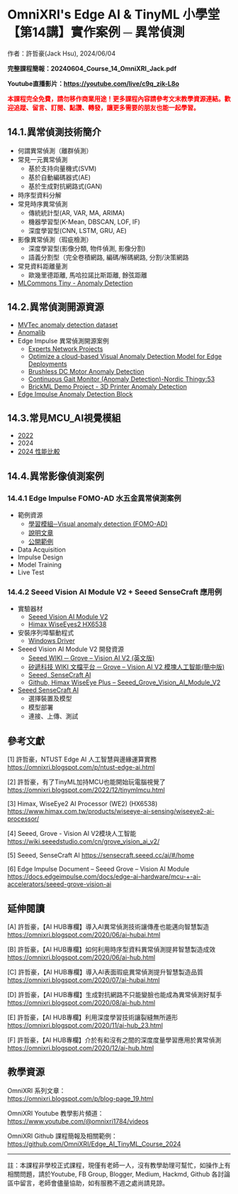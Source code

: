# OmniXRI's Edge AI & TinyML 小學堂 【第14講】實作案例 ─ 異常偵測
作者：許哲豪(Jack Hsu), 2024/06/04

**完整課程簡報：20240604_Course_14_OmniXRI_Jack.pdf**

**Youtube直播影片：https://youtube.com/live/c9q_zik-L8o**

**<font color="#f00">本課程完全免費，請勿移作商業用途！更多課程內容請參考文末教學資源連結。歡迎追蹤、留言、訂閱、點讚、轉發，讓更多需要的朋友也能一起學習。</font>**

## 14.1.異常偵測技術簡介
- 何謂異常偵測（離群偵測）
- 常見一元異常偵測 
    - 基於支持向量機式(SVM)
    - 基於自動編碼器式(AE)
    - 基於生成對抗網路式(GAN)
- 時序型資料分解
- 常見時序異常偵測 
    - 傳統統計型(AR, VAR, MA, ARIMA)
    - 機器學習型(K-Mean, DBSCAN, LOF, IF)
    - 深度學習型(CNN, LSTM, GRU, AE)
- 影像異常偵測（瑕疵檢測）
    - 深度學習型(影像分類, 物件偵測, 影像分割)
    - 語義分割型（完全卷積網路, 編碼/解碼網路, 分割/決策網路
- 常見資料距離量測
    - 歐幾里德距離, 馬哈拉諾比斯距離, 餘弦距離
- [MLCommons Tiny - Anomaly Detection](https://mlcommons.org/benchmarks/inference-tiny/)

## 14.2.異常偵測開源資源
- [MVTec anomaly detection dataset](https://www.mvtec.com/company/research/datasets/mvtec-ad/)
- [Anomalib](https://github.com/openvinotoolkit/anomalib)
- Edge Impulse 異常偵測開源案例
    - [Experts Network Projects](https://docs.edgeimpulse.com/experts)
    - [Optimize a cloud-based Visual Anomaly Detection Model for Edge Deployments](https://docs.edgeimpulse.com/experts/featured-machine-learning-projects/fomo-ad-in-aws)
    - [Brushless DC Motor Anomaly Detection](https://docs.edgeimpulse.com/experts/predictive-maintenance-and-fault-classification/brushless-dc-motor-anomaly-detection)
    - [Continuous Gait Monitor (Anomaly Detection)-Nordic Thingy:53](https://docs.edgeimpulse.com/experts/accelerometer-and-activity-projects/continuous-gait-monitor-nordic-thingy53)
    - [BrickML Demo Project - 3D Printer Anomaly Detection](https://docs.edgeimpulse.com/experts/predictive-maintenance-and-fault-classification/brickml-3d-printer-anomaly-detection)
- [Edge Impulse Anomaly Detection Block](https://docs.edgeimpulse.com/docs/edge-impulse-studio/learning-blocks)

## 14.3.常見MCU_AI視覺模組
- [2022](https://omnixri.blogspot.com/2022/12/tinymlmcu.html)
- 2024
- [2024 性能比較](https://www.hackster.io/limengdu0117/2024-mcu-ai-vision-boards-performance-comparison-998505)

## 14.4.異常影像偵測案例

### 14.4.1 Edge Impulse FOMO-AD 水五金異常偵測案例
- 範例資源
    - [學習模組─Visual anomaly detection (FOMO-AD)](https://docs.edgeimpulse.com/docs/edge-impulse-studio/learning-blocks/visual-anomaly-detection)
    - [說明文章](https://www.edgeimpulse.com/blog/announcing-visual-anomaly-detection/)
    - [公開範例](https://studio.edgeimpulse.com/public/377568/live)
- Data Acquisition
- Impulse Design
- Model Training
- Live Test

### 14.4.2 Seeed Vision AI Module V2 + Seeed SenseCraft 應用例
- 實驗器材 
    - [Seeed Vision AI Module V2](https://wiki.seeedstudio.com/grove_vision_ai_v2/)
    - [Himax WiseEyes2 HX6538](https://www.himax.com.tw/products/wiseeye-ai-sensing/wiseeye2-ai-processor/)
- 安裝序列埠驅動程式
    - [Windows Driver](https://wiki.seeedstudio.com/grove_vision_ai_v2/)
- Seeed Vision AI Module V2 開發資源
    - [Seeed WIKI ─ Grove – Vision AI V2 (英文版)](https://wiki.seeedstudio.com/grove_vision_ai_v2/)
    - [矽遞科技 WIKI 文檔平台 ─ Grove – Vision AI V2 模塊人工智能(簡中版)](https://wiki.seeedstudio.com/cn/grove_vision_ai_v2/)
    - [Seeed, SenseCraft AI](https://sensecraft.seeed.cc/ai/#/home)
    - [Github, Himax WiseEye Plus – Seeed_Grove_Vision_AI_Module_V2](https://github.com/HimaxWiseEyePlus/Seeed_Grove_Vision_AI_Module_V2)
- [Seeed SenseCraft AI](https://sensecraft.seeed.cc/ai/#/model) 
    - 選擇裝置及模型
    - 模型部署
    - 連接、上傳、測試

## 參考文獻

[1] 許哲豪，NTUST Edge AI 人工智慧與邊緣運算實務
https://omnixri.blogspot.com/p/ntust-edge-ai.html

[2] 許哲豪，有了TinyML加持MCU也能開始玩電腦視覺了
https://omnixri.blogspot.com/2022/12/tinymlmcu.html

[3] Himax, WiseEye2 AI Processor (WE2) (HX6538)
https://www.himax.com.tw/products/wiseeye-ai-sensing/wiseeye2-ai-processor/

[4] Seeed, Grove - Vision AI V2模块人工智能
https://wiki.seeedstudio.com/cn/grove_vision_ai_v2/

[5] Seeed, SenseCraft AI
https://sensecraft.seeed.cc/ai/#/home

[6] Edge Impulse Document – Seeed Grove – Vision AI Module
https://docs.edgeimpulse.com/docs/edge-ai-hardware/mcu-+-ai-accelerators/seeed-grove-vision-ai

## 延伸閱讀

[A] 許哲豪，【AI HUB專欄】導入AI異常偵測技術讓傳產也能邁向智慧製造
https://omnixri.blogspot.com/2020/06/ai-hubai.html

[B] 許哲豪，【AI HUB專欄】如何利用時序型資料異常偵測提昇智慧製造成效
https://omnixri.blogspot.com/2020/06/ai-hub.html

[C] 許哲豪，【AI HUB專欄】導入AI表面瑕疵異常偵測提升智慧製造品質
https://omnixri.blogspot.com/2020/07/ai-hubai.html

[D] 許哲豪，【AI HUB專欄】生成對抗網路不只能變臉也能成為異常偵測好幫手
https://omnixri.blogspot.com/2020/08/ai-hub.html

[E] 許哲豪，【AI HUB專欄】利用深度學習技術讓裂縫無所遁形
https://omnixri.blogspot.com/2020/11/ai-hub_23.html

[F] 許哲豪，【AI HUB專欄】介於有和沒有之間的深度度量學習應用於異常偵測
https://omnixri.blogspot.com/2020/12/ai-hub.html

## 教學資源

OmniXRI 系列文章：  
https://omnixri.blogspot.com/p/blog-page_19.html

OmniXRI Youtube 教學影片頻道：  
https://www.youtube.com/@omnixri1784/videos  

OmniXRI Github 課程簡報及相關範例：  
https://github.com/OmniXRI/Edge_AI_TinyML_Course_2024

---
註：本課程非學校正式課程，現僅有老師一人，沒有教學助理可幫忙，如操作上有相關問題，請於Youtube, FB Group, Blogger, Medium, Hackmd, Github 各討論區中留言，老師會儘量協助，如有服務不週之處尚請見諒。

